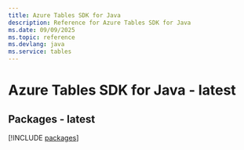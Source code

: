 ```yaml
---
title: Azure Tables SDK for Java
description: Reference for Azure Tables SDK for Java
ms.date: 09/09/2025
ms.topic: reference
ms.devlang: java
ms.service: tables
---
```

# Azure Tables SDK for Java - latest
## Packages - latest
[!INCLUDE [packages](tables-index.md)]